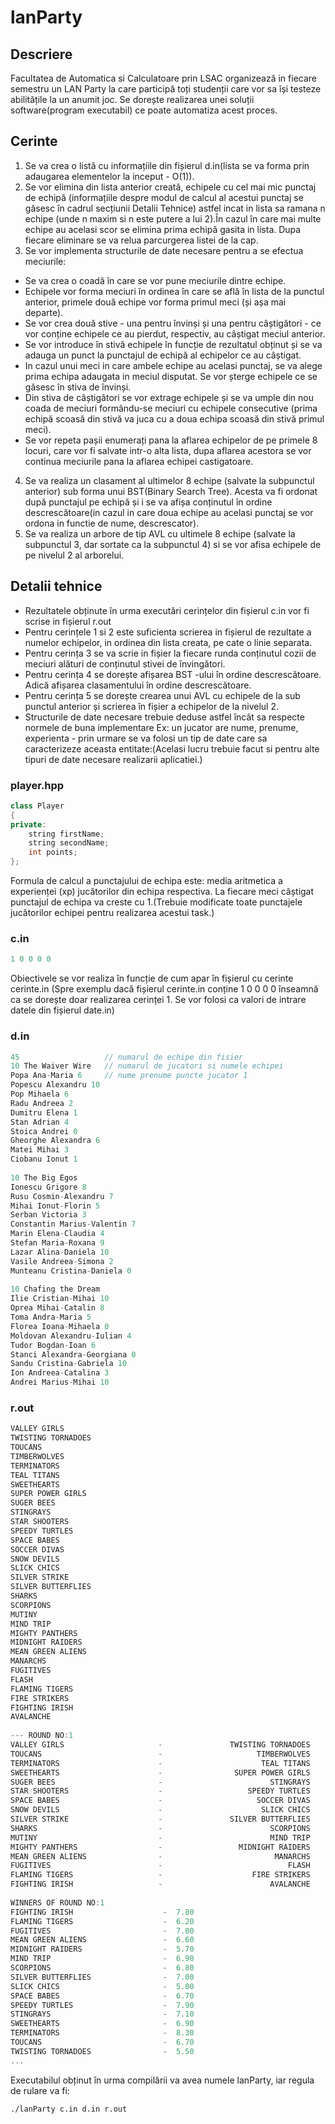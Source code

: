 # lanParty

## Descriere

Facultatea de Automatica si Calculatoare prin LSAC organizează in fiecare semestru un LAN Party la care participă toți studenții care vor sa își testeze abilitățile la un anumit joc. Se dorește realizarea unei soluții software(program executabil) ce poate automatiza acest proces.

## Cerinte

1. Se va crea o listă cu informațiile din fișierul d.in(lista se va forma prin adaugarea elementelor la inceput - O(1)).
2. Se vor elimina din lista anterior creată, echipele cu cel mai mic punctaj de echipă (informațiile despre modul de calcul al acestui punctaj se găsesc în cadrul secțiunii Detalii Tehnice) astfel incat in lista sa ramana n echipe (unde n maxim si n este putere a lui 2).În cazul în care mai multe echipe au acelasi scor se elimina prima echipă gasita in lista. Dupa fiecare eliminare se va relua parcurgerea listei de la cap.
3. Se vor implementa structurile de date necesare pentru a se efectua meciurile:
* Se va crea o coadă în care se vor pune meciurile dintre echipe.
* Echipele vor forma meciuri în ordinea în care se află în lista de la punctul anterior, primele două echipe vor forma primul meci (și așa mai departe).
* Se vor crea două stive - una pentru învinși și una pentru câștigători - ce vor conține echipele ce au pierdut, respectiv, au câștigat meciul anterior.
* Se vor introduce în stivă echipele în funcție de rezultatul obținut și se va adauga un punct la punctajul de echipă al echipelor ce au câștigat.
* In cazul unui meci in care ambele echipe au acelasi punctaj, se va alege prima echipa adaugata in meciul disputat.
Se vor șterge echipele ce se găsesc în stiva de învinși.
* Din stiva de câștigători se vor extrage echipele și se va umple din nou coada de meciuri formându-se meciuri cu echipele consecutive (prima echipă scoasă din stivă va juca cu a doua echipa scoasă din stivă primul meci).
* Se vor repeta pașii enumerați pana la aflarea echipelor de pe primele 8 locuri, care vor fi salvate intr-o alta lista, dupa aflarea acestora se vor continua meciurile pana la aflarea echipei castigatoare.
4. Se va realiza un clasament al ultimelor 8 echipe (salvate la subpunctul anterior) sub forma unui BST(Binary Search Tree). Acesta va fi ordonat după punctajul pe echipă și i se va afișa conținutul în ordine descrescătoare(in cazul in care doua echipe au acelasi punctaj se vor ordona in functie de nume, descrescator).
5. Se va realiza un arbore de tip AVL cu ultimele 8 echipe (salvate la subpunctul 3, dar sortate ca la subpunctul 4) si se vor afisa echipele de pe nivelul 2 al arborelui.

## Detalii tehnice
* Rezultatele obținute în urma executări cerințelor din fișierul c.in vor fi scrise in fișierul r.out
* Pentru cerințele 1 si 2 este suficienta scrierea in fișierul de rezultate a numelor echipelor, in ordinea din lista creata, pe cate o linie separata.
* Pentru cerința 3 se va scrie in fișier la fiecare runda conținutul cozii de meciuri alături de conținutul stivei de învingători.
* Pentru cerința 4 se dorește afișarea BST -ului în ordine descrescătoare. Adică afișarea clasamentului în ordine descrescătoare.
* Pentru cerința 5 se dorește crearea unui AVL cu echipele de la sub punctul anterior și scrierea în fișier a echipelor de la nivelul 2.
* Structurile de date necesare trebuie deduse astfel încât sa respecte normele de buna implementare Ex: un jucator are nume, prenume, experienta - prin urmare se va folosi un tip de date care sa caracterizeze aceasta entitate:(Acelasi lucru trebuie facut si pentru alte tipuri de date necesare realizarii aplicatiei.)

### player.hpp
```cpp
class Player
{
private:
    string firstName;
    string secondName;
    int points;
};
```
Formula de calcul a punctajului de echipa este: media aritmetica a experienței (xp) jucătorilor din echipa respectiva. La fiecare meci câștigat punctajul de echipa va creste cu 1.(Trebuie modificate toate punctajele jucătorilor echipei pentru realizarea acestui task.)

### c.in
```cpp
1 0 0 0 0
```
Obiectivele se vor realiza în funcție de cum apar în fișierul cu cerinte cerinte.in (Spre exemplu dacă fișierul cerinte.in conține 1 0 0 0 0 înseamnă ca se dorește doar realizarea cerinței 1. Se vor folosi ca valori de intrare datele din fișierul date.in)

### d.in
```cpp
45                   // numarul de echipe din fisier
10 The Waiver Wire   // numarul de jucatori si numele echipei
Popa Ana-Maria 6     // nume prenume puncte jucator 1
Popescu Alexandru 10
Pop Mihaela 6
Radu Andreea 2
Dumitru Elena 1
Stan Adrian 4
Stoica Andrei 0
Gheorghe Alexandra 6
Matei Mihai 3
Ciobanu Ionut 1
 
10 The Big Egos
Ionescu Grigore 8
Rusu Cosmin-Alexandru 7
Mihai Ionut-Florin 5
Serban Victoria 3
Constantin Marius-Valentin 7
Marin Elena-Claudia 4
Stefan Maria-Roxana 9
Lazar Alina-Daniela 10
Vasile Andreea-Simona 2
Munteanu Cristina-Daniela 0
 
10 Chafing the Dream
Ilie Cristian-Mihai 10
Oprea Mihai-Catalin 8
Toma Andra-Maria 5
Florea Ioana-Mihaela 0
Moldovan Alexandru-Iulian 4
Tudor Bogdan-Ioan 6
Stanci Alexandra-Georgiana 0
Sandu Cristina-Gabriela 10
Ion Andreea-Catalina 3
Andrei Marius-Mihai 10
```
### r.out
```cpp
VALLEY GIRLS
TWISTING TORNADOES
TOUCANS
TIMBERWOLVES
TERMINATORS
TEAL TITANS
SWEETHEARTS
SUPER POWER GIRLS
SUGER BEES
STINGRAYS
STAR SHOOTERS
SPEEDY TURTLES
SPACE BABES
SOCCER DIVAS
SNOW DEVILS
SLICK CHICS
SILVER STRIKE
SILVER BUTTERFLIES
SHARKS
SCORPIONS
MUTINY
MIND TRIP
MIGHTY PANTHERS
MIDNIGHT RAIDERS
MEAN GREEN ALIENS
MANARCHS
FUGITIVES
FLASH
FLAMING TIGERS
FIRE STRIKERS
FIGHTING IRISH
AVALANCHE
 
--- ROUND NO:1
VALLEY GIRLS                     -               TWISTING TORNADOES
TOUCANS                          -                     TIMBERWOLVES
TERMINATORS                      -                      TEAL TITANS
SWEETHEARTS                      -                SUPER POWER GIRLS
SUGER BEES                       -                        STINGRAYS
STAR SHOOTERS                    -                   SPEEDY TURTLES
SPACE BABES                      -                     SOCCER DIVAS
SNOW DEVILS                      -                      SLICK CHICS
SILVER STRIKE                    -               SILVER BUTTERFLIES
SHARKS                           -                        SCORPIONS
MUTINY                           -                        MIND TRIP
MIGHTY PANTHERS                  -                 MIDNIGHT RAIDERS
MEAN GREEN ALIENS                -                         MANARCHS
FUGITIVES                        -                            FLASH
FLAMING TIGERS                   -                    FIRE STRIKERS
FIGHTING IRISH                   -                        AVALANCHE
 
WINNERS OF ROUND NO:1
FIGHTING IRISH                    -  7.80
FLAMING TIGERS                    -  6.20
FUGITIVES                         -  7.00
MEAN GREEN ALIENS                 -  6.60
MIDNIGHT RAIDERS                  -  5.70
MIND TRIP                         -  6.90
SCORPIONS                         -  6.80
SILVER BUTTERFLIES                -  7.00
SLICK CHICS                       -  5.00
SPACE BABES                       -  6.70
SPEEDY TURTLES                    -  7.90
STINGRAYS                         -  7.10
SWEETHEARTS                       -  6.90
TERMINATORS                       -  8.30
TOUCANS                           -  6.70
TWISTING TORNADOES                -  5.50
...
```
Executabilul obținut în urma compilării va avea numele lanParty, iar regula de rulare va fi:
```bash
./lanParty c.in d.in r.out
```



